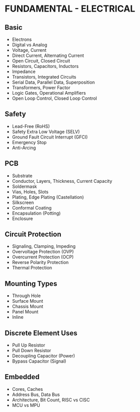 # FUNDAMENTAL - ELECTRICAL

## Basic

* Electrons
* Digital vs Analog
* Voltage, Current
* Direct Current, Alternating Current
* Open Circuit, Closed Circuit
* Resistors, Capacitors, Inductors
* Impedance
* Transistors, Integrated Circuits
* Serial Data, Parallel Data, Superposition
* Transformers, Power Factor
* Logic Gates, Operational Amplifiers
* Open Loop Control, Closed Loop Control

## Safety

* Lead-Free (RoHS)
* Safety Extra Low Voltage (SELV)
* Ground Fault Circuit Interrupt (GFCI)
* Emergency Stop
* Anti-Arcing

## PCB

* Substrate
* Conductor, Layers, Thickness, Current Capacity
* Soldermask
* Vias, Holes, Slots
* Plating, Edge Plating (Castellation)
* Silkscreen
* Conformal Coating
* Encapsulation (Potting)
* Enclosure

## Circuit Protection

* Signaling, Clamping, Impeding
* Overvoltage Protection (OVP)
* Overcurrent Protection (OCP)
* Reverse Polarity Protection
* Thermal Protection

## Mounting Types

* Through Hole
* Surface Mount
* Chassis Mount
* Panel Mount
* Inline

## Discrete Element Uses

* Pull Up Resistor
* Pull Down Resistor
* Decoupling Capacitor (Power)
* Bypass Capacitor (Signal)

## Embedded

* Cores, Caches
* Address Bus, Data Bus
* Architecture, Bit Count, RISC vs CISC
* MCU vs MPU

